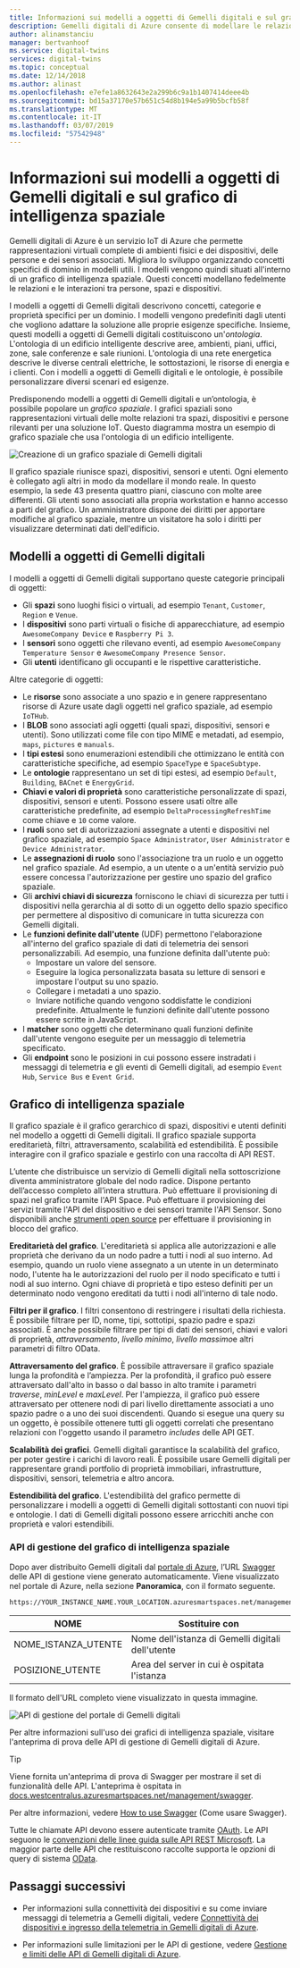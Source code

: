 ```yaml
---
title: Informazioni sui modelli a oggetti di Gemelli digitali e sul grafico di intelligenza spaziale | Microsoft Docs
description: Gemelli digitali di Azure consente di modellare le relazioni tra persone, luoghi e dispositivi
author: alinamstanciu
manager: bertvanhoof
ms.service: digital-twins
services: digital-twins
ms.topic: conceptual
ms.date: 12/14/2018
ms.author: alinast
ms.openlocfilehash: e7efe1a8632643e2a299b6c9a1b1407414deee4b
ms.sourcegitcommit: bd15a37170e57b651c54d8b194e5a99b5bcfb58f
ms.translationtype: MT
ms.contentlocale: it-IT
ms.lasthandoff: 03/07/2019
ms.locfileid: "57542948"
---
```

# <a name="understand-digital-twins-object-models-and-spatial-intelligence-graph"></a>Informazioni sui modelli a oggetti di Gemelli digitali e sul grafico di intelligenza spaziale

Gemelli digitali di Azure è un servizio IoT di Azure che permette rappresentazioni virtuali complete di ambienti fisici e dei dispositivi, delle persone e dei sensori associati. Migliora lo sviluppo organizzando concetti specifici di dominio in modelli utili. I modelli vengono quindi situati all'interno di un grafico di intelligenza spaziale. Questi concetti modellano fedelmente le relazioni e le interazioni tra persone, spazi e dispositivi.

I modelli a oggetti di Gemelli digitali descrivono concetti, categorie e proprietà specifici per un dominio. I modelli vengono predefiniti dagli utenti che vogliono adattare la soluzione alle proprie esigenze specifiche. Insieme, questi modelli a oggetti di Gemelli digitali costituiscono un'_ontologia_. L'ontologia di un edificio intelligente descrive aree, ambienti, piani, uffici, zone, sale conferenze e sale riunioni. L'ontologia di una rete energetica descrive le diverse centrali elettriche, le sottostazioni, le risorse di energia e i clienti. Con i modelli a oggetti di Gemelli digitali e le ontologie, è possibile personalizzare diversi scenari ed esigenze.

Predisponendo modelli a oggetti di Gemelli digitali e un’ontologia, è possibile popolare un _grafico spaziale_. I grafici spaziali sono rappresentazioni virtuali delle molte relazioni tra spazi, dispositivi e persone rilevanti per una soluzione IoT. Questo diagramma mostra un esempio di grafico spaziale che usa l'ontologia di un edificio intelligente.

![Creazione di un grafico spaziale di Gemelli digitali][1]

<a id="model"></a>

Il grafico spaziale riunisce spazi, dispositivi, sensori e utenti. Ogni elemento è collegato agli altri in modo da modellare il mondo reale. In questo esempio, la sede 43 presenta quattro piani, ciascuno con molte aree differenti. Gli utenti sono associati alla propria workstation e hanno accesso a parti del grafico. Un amministratore dispone dei diritti per apportare modifiche al grafico spaziale, mentre un visitatore ha solo i diritti per visualizzare determinati dati dell'edificio.

## <a name="digital-twins-object-models"></a>Modelli a oggetti di Gemelli digitali

I modelli a oggetti di Gemelli digitali supportano queste categorie principali di oggetti:

- Gli **spazi** sono luoghi fisici o virtuali, ad esempio `Tenant`, `Customer`, `Region` e `Venue`.
- I **dispositivi** sono parti virtuali o fisiche di apparecchiature, ad esempio `AwesomeCompany Device` e `Raspberry Pi 3`.
- I **sensori** sono oggetti che rilevano eventi, ad esempio `AwesomeCompany Temperature Sensor` e `AwesomeCompany Presence Sensor`.
- Gli **utenti** identificano gli occupanti e le rispettive caratteristiche.

Altre categorie di oggetti:

- Le **risorse** sono associate a uno spazio e in genere rappresentano risorse di Azure usate dagli oggetti nel grafico spaziale, ad esempio `IoTHub`.
- I **BLOB** sono associati agli oggetti (quali spazi, dispositivi, sensori e utenti). Sono utilizzati come file con tipo MIME e metadati, ad esempio, `maps`, `pictures` e `manuals`.
- I **tipi estesi** sono enumerazioni estendibili che ottimizzano le entità con caratteristiche specifiche, ad esempio `SpaceType` e `SpaceSubtype`.
- Le **ontologie** rappresentano un set di tipi estesi, ad esempio `Default`, `Building`, `BACnet` e `EnergyGrid`.
- **Chiavi e valori di proprietà** sono caratteristiche personalizzate di spazi, dispositivi, sensori e utenti. Possono essere usati oltre alle caratteristiche predefinite, ad esempio `DeltaProcessingRefreshTime` come chiave e `10` come valore.
- I **ruoli** sono set di autorizzazioni assegnate a utenti e dispositivi nel grafico spaziale, ad esempio `Space Administrator`, `User Administrator` e `Device Administrator`.
- Le **assegnazioni di ruolo** sono l'associazione tra un ruolo e un oggetto nel grafico spaziale. Ad esempio, a un utente o a un'entità servizio può essere concessa l'autorizzazione per gestire uno spazio del grafico spaziale.
- Gli **archivi chiavi di sicurezza** forniscono le chiavi di sicurezza per tutti i dispositivi nella gerarchia al di sotto di un oggetto dello spazio specifico per permettere al dispositivo di comunicare in tutta sicurezza con Gemelli digitali.
- Le **funzioni definite dall'utente** (UDF) permettono l'elaborazione all'interno del grafico spaziale di dati di telemetria dei sensori personalizzabili. Ad esempio, una funzione definita dall'utente può:
  - Impostare un valore del sensore.
  - Eseguire la logica personalizzata basata su letture di sensori e impostare l'output su uno spazio.
  - Collegare i metadati a uno spazio.
  - Inviare notifiche quando vengono soddisfatte le condizioni predefinite. Attualmente le funzioni definite dall'utente possono essere scritte in JavaScript.
- I **matcher** sono oggetti che determinano quali funzioni definite dall'utente vengono eseguite per un messaggio di telemetria specificato.
- Gli **endpoint** sono le posizioni in cui possono essere instradati i messaggi di telemetria e gli eventi di Gemelli digitali, ad esempio `Event Hub`, `Service Bus` e `Event Grid`.

<a id="graph"></a>

## <a name="spatial-intelligence-graph"></a>Grafico di intelligenza spaziale

Il grafico spaziale è il grafico gerarchico di spazi, dispositivi e utenti definiti nel modello a oggetti di Gemelli digitali. Il grafico spaziale supporta ereditarietà, filtri, attraversamento, scalabilità ed estendibilità. È possibile interagire con il grafico spaziale e gestirlo con una raccolta di API REST.

L’utente che distribuisce un servizio di Gemelli digitali nella sottoscrizione diventa amministratore globale del nodo radice. Dispone pertanto dell’accesso completo all’intera struttura. Può effettuare il provisioning di spazi nel grafico tramite l'API Space. Può effettuare il provisioning dei servizi tramite l'API del dispositivo e dei sensori tramite l'API Sensor. Sono disponibili anche [strumenti open source](https://github.com/Azure-Samples/digital-twins-samples-csharp) per effettuare il provisioning in blocco del grafico.

**Ereditarietà del grafico**. L'ereditarietà si applica alle autorizzazioni e alle proprietà che derivano da un nodo padre a tutti i nodi al suo interno. Ad esempio, quando un ruolo viene assegnato a un utente in un determinato nodo, l'utente ha le autorizzazioni del ruolo per il nodo specificato e tutti i nodi al suo interno. Ogni chiave di proprietà e tipo esteso definiti per un determinato nodo vengono ereditati da tutti i nodi all'interno di tale nodo.

**Filtri per il grafico**. I filtri consentono di restringere i risultati della richiesta. È possibile filtrare per ID, nome, tipi, sottotipi, spazio padre e spazi associati. È anche possibile filtrare per tipi di dati dei sensori, chiavi e valori di proprietà, *attraversamento*, *livello minimo*, *livello massimo*e altri parametri di filtro OData.

**Attraversamento del grafico**. È possibile attraversare il grafico spaziale lunga la profondità e l’ampiezza. Per la profondità, il grafico può essere attraversato dall'alto in basso o dal basso in alto tramite i parametri *traverse*, *minLevel* e *maxLevel*. Per l'ampiezza, il grafico può essere attraversato per ottenere nodi di pari livello direttamente associati a uno spazio padre o a uno dei suoi discendenti. Quando si esegue una query su un oggetto, è possibile ottenere tutti gli oggetti correlati che presentano relazioni con l'oggetto usando il parametro *includes* delle API GET.

**Scalabilità dei grafici**. Gemelli digitali garantisce la scalabilità del grafico, per poter gestire i carichi di lavoro reali. È possibile usare Gemelli digitali per rappresentare grandi portfolio di proprietà immobiliari, infrastrutture, dispositivi, sensori, telemetria e altro ancora.

**Estendibilità del grafico**. L'estendibilità del grafico permette di personalizzare i modelli a oggetti di Gemelli digitali sottostanti con nuovi tipi e ontologie. I dati di Gemelli digitali possono essere arricchiti anche con proprietà e valori estendibili.

### <a name="spatial-intelligence-graph-management-apis"></a>API di gestione del grafico di intelligenza spaziale

Dopo aver distribuito Gemelli digitali dal [portale di Azure](https://portal.azure.com), l’URL [Swagger](https://swagger.io/tools/swagger-ui/) delle API di gestione viene generato automaticamente. Viene visualizzato nel portale di Azure, nella sezione **Panoramica**, con il formato seguente.

```plaintext
https://YOUR_INSTANCE_NAME.YOUR_LOCATION.azuresmartspaces.net/management/swagger
```

| NOME | Sostituire con |
| --- | --- |
| NOME_ISTANZA_UTENTE | Nome dell'istanza di Gemelli digitali dell'utente |
| POSIZIONE_UTENTE | Area del server in cui è ospitata l'istanza |

 Il formato dell'URL completo viene visualizzato in questa immagine.

![API di gestione del portale di Gemelli digitali][2]

Per altre informazioni sull'uso dei grafici di intelligenza spaziale, visitare l'anteprima di prova delle API di gestione di Gemelli digitali di Azure.

> [!TIP]
> Viene fornita un'anteprima di prova di Swagger per mostrare il set di funzionalità delle API.
> L'anteprima è ospitata in [docs.westcentralus.azuresmartspaces.net/management/swagger](https://docs.westcentralus.azuresmartspaces.net/management/swagger).

Per altre informazioni, vedere [How to use Swagger](how-to-use-swagger.md) (Come usare Swagger).

Tutte le chiamate API devono essere autenticate tramite [OAuth](https://docs.microsoft.com/azure/active-directory/develop/v1-protocols-oauth-code). Le API seguono le [convenzioni delle linee guida sulle API REST Microsoft](https://github.com/Microsoft/api-guidelines/blob/master/Guidelines.md). La maggior parte delle API che restituiscono raccolte supporta le opzioni di query di sistema [OData](https://www.odata.org/getting-started/basic-tutorial/#queryData).

## <a name="next-steps"></a>Passaggi successivi

- Per informazioni sulla connettività dei dispositivi e su come inviare messaggi di telemetria a Gemelli digitali, vedere [Connettività dei dispositivi e ingresso della telemetria in Gemelli digitali di Azure](concepts-device-ingress.md).

- Per informazioni sulle limitazioni per le API di gestione, vedere [Gestione e limiti delle API di Gemelli digitali di Azure](concepts-service-limits.md).

<!-- Images -->
[1]: media/concepts/digital-twins-spatial-graph-building.png
[2]: media/concepts/digital-twins-spatial-graph-management-api-url.png
